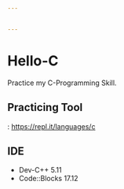 ```yaml
---


---
```


<h1 id="hello-c">Hello-C</h1>
<p>Practice my C-Programming Skill.</p>
<h2 id="practicing-tool">Practicing Tool</h2>
<p>: <a href="https://repl.it/languages/c">https://repl.it/languages/c</a></p>
<h2 id="ide">IDE</h2>
<ul>
<li>Dev-C++ 5.11</li>
<li>Code::Blocks 17.12</li>
</ul>

